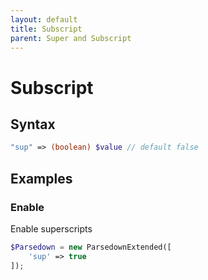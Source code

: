 ```yaml
---
layout: default
title: Subscript
parent: Super and Subscript
---
```


# Subscript

## Syntax
```php
"sup" => (boolean) $value // default false
```

## Examples

### Enable
Enable superscripts

```php
$Parsedown = new ParsedownExtended([
    'sup' => true
]);
```
